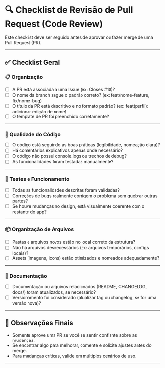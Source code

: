 # 🔍 Checklist de Revisão de Pull Request (Code Review)

Este checklist deve ser seguido antes de aprovar ou fazer merge de uma Pull Request (PR).

---

## ✅ Checklist Geral

### 📋 Organização
- [ ] A PR está associada a uma Issue (ex: Closes #10)?
- [ ] O nome da branch segue o padrão correto? (ex: feat/nome-feature, fix/nome-bug)
- [ ] O título da PR está descritivo e no formato padrão? (ex: feat(perfil): adicionar edição de nome)
- [ ] O template de PR foi preenchido corretamente?

---

### 📝 Qualidade do Código
- [ ] O código está seguindo as boas práticas (legibilidade, nomeação clara)?
- [ ] Há comentários explicativos apenas onde necessário?
- [ ] O código não possui console.logs ou trechos de debug?
- [ ] As funcionalidades foram testadas manualmente?

---

### 🧪 Testes e Funcionamento
- [ ] Todas as funcionalidades descritas foram validadas?
- [ ] Correções de bugs realmente corrigem o problema sem quebrar outras partes?
- [ ] Se houve mudanças no design, está visualmente coerente com o restante do app?

---

### 📦 Organização de Arquivos
- [ ] Pastas e arquivos novos estão no local correto da estrutura?
- [ ] Não há arquivos desnecessários (ex: arquivos temporários, configs locais)?
- [ ] Assets (imagens, icons) estão otimizados e nomeados adequadamente?

---

### 🔖 Documentação
- [ ] Documentação ou arquivos relacionados (README, CHANGELOG, docs/) foram atualizados, se necessário?
- [ ] Versionamento foi considerado (atualizar tag ou changelog, se for uma versão nova)?

---

## 🚦 Observações Finais
- Somente aprove uma PR se você se sentir confiante sobre as mudanças.
- Se encontrar algo para melhorar, comente e solicite ajustes antes do merge.
- Para mudanças críticas, valide em múltiplos cenários de uso.

---
